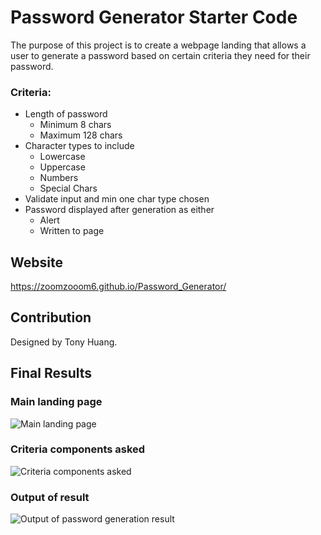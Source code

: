 # Password Generator Starter Code
The purpose of this project is to create a webpage landing that allows a user to generate a password based on certain criteria they need for their password.

### Criteria:
* Length of password 
    * Minimum 8 chars
    * Maximum 128 chars
* Character types to include
    * Lowercase
    * Uppercase
    * Numbers
    * Special Chars
* Validate input and min one char type chosen
* Password displayed after generation as either
    * Alert
    * Written to page

## Website
https://zoomzooom6.github.io/Password_Generator/

## Contribution
Designed by Tony Huang.

## Final Results

### Main landing page
<img src="" alt="Main landing page" />

### Criteria components asked
<img src="" alt="Criteria components asked" />

### Output of result
<img src="" alt="Output of password generation result" />
